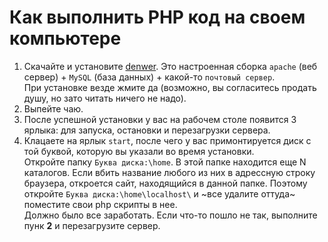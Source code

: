 # Как выполнить PHP код на своем компьютере

1. Скачайте и установите [denwer](http://www.denwer.ru/). Это настроенная сборка `apache` (веб сервер) + `MySQL` (база данных) + какой-то `почтовый сервер`.  
    При установке везде жмите да (возможно, вы согласитесь продать душу, но зато читать ничего не надо).  
2. Выпейте чаю.
3. После успешной установки у вас на рабочем столе появится 3 ярлыка: для запуска, остановки и перезагрузки сервера.  
4. Клацаете на ярлык `start`, после чего у вас примонтируется диск с той буквой, которую вы указали во время установки.  
    Откройте папку `Буква диска:\home`. В этой папке находится еще N каталогов. Если вбить название любого из них в адрессную строку браузера, откроется сайт, находящийся в данной папке. Поэтому откройте `Буква диска:\home\localhost\` и ~все удалите оттуда~ поместите свои php скрипты в нее.  
    Должно было все заработать. Если что-то пошло не так, выполните пунк **2** и перезагрузите сервер.  